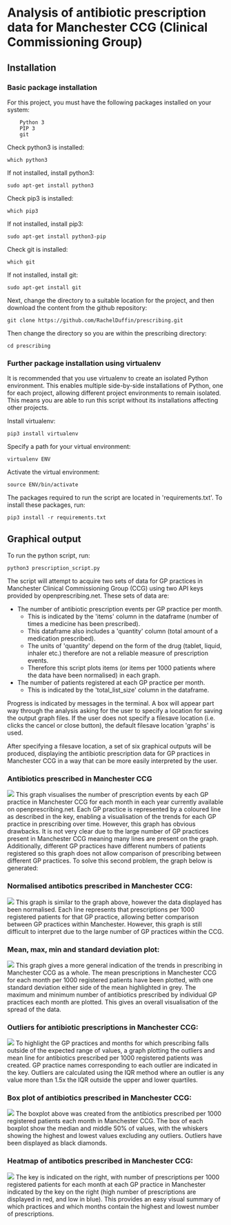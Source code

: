 # Analysis of antibiotic prescription data for Manchester CCG (Clinical Commissioning Group)


## Installation

### Basic package installation

For this project, you must have the following packages installed on your system:
```
    Python 3
    PIP 3
    git
```
Check python3 is installed:
```
which python3
```
If not installed, install python3:
```
sudo apt-get install python3
```
Check pip3 is installed:
```
which pip3
```
If not installed, install pip3:
```
sudo apt-get install python3-pip
```
Check git is installed:
```
which git
```
If not installed, install git:
```
sudo apt-get install git
```

Next, change the  directory to a suitable location for the project, and then download the content from the github repository: 
```
git clone https://github.com/RachelDuffin/prescribing.git
```  

Then change the directory so you are within the prescribing directory:
```
cd prescribing
```

### Further package installation using virtualenv

It is recommended that you use virtualenv to create an isolated Python environment. This enables multiple side-by-side installations of Python, one for each project, allowing different project environments to remain isolated. This means you are able to run this script without its installations affecting other projects. 

Install virtualenv:
```
pip3 install virtualenv
```
Specify a path for your virtual environment:
```
virtualenv ENV
```
Activate the virtual environment:
```
source ENV/bin/activate
```

The packages required to run the script are located in 'requirements.txt'. To install these packages, run:
```
pip3 install -r requirements.txt
```

## Graphical output

To run the python script, run:
```
python3 prescription_script.py
```
The script will attempt to acquire two sets of data for GP practices in Manchester Clinical Commissioning Group (CCG) using two API keys provided by openprescribing.net. These sets of data are: 
* The number of antibiotic prescription events per GP practice per month. 
    * This is indicated by the 'items' column in the dataframe (number of times a medicine has been prescribed).
    * This dataframe also includes a 'quantity' column (total amount of a medication prescribed).
    * The units of 'quantity' depend on the form of the drug (tablet, liquid, inhaler etc.) therefore are not a reliable measure of prescription events.
    * Therefore this script plots items (or items per 1000 patients where the data have been normalised) in each graph.
* The number of patients registered at each GP practice per month.
    * This is indicated by the 'total_list_size' column in the dataframe.
    
Progress is indicated by messages in the terminal. A box will appear part way through the analysis asking for the user to specify a location for saving the output graph files. If the user does not specify a filesave location (i.e. clicks the cancel or close button), the default filesave location 'graphs' is used. 

After specifying a filesave location, a set of six graphical outputs will be produced, displaying the antibiotic prescription data for GP practices in Manchester CCG in a way that can be more easily interpreted by the user. 

### Antibiotics prescribed in Manchester CCG
![](https://github.com/RachelDuffin/prescribing/blob/master/graphs/antibiotics_prescribed_in_Manchester_over_time.png)
This graph visualises the number of prescription events by each GP practice in Manchester CCG for each month in each year currently available on openprescribing.net. Each GP practice is represented by a coloured line as described in the key, enabling a visualisation of the trends for each GP practice in prescribing over time. However, this graph has obvious drawbacks. It is not very clear due to the large number of GP practices present in Manchester CCG meaning many lines are present on the graph. Additionally, different GP practices have different numbers of patients registered so this graph does not allow comparison of prescribing between different GP practices. To solve this second problem, the graph below is generated:

### Normalised antibotics prescribed in Manchester CCG:
![](https://github.com/RachelDuffin/prescribing/blob/master/graphs/normalised_antibiotics_prescribed_in_manchester_over_time.png)
This graph is similar to the graph above, however the data displayed has been normalised. Each line represents that prescriptions per 1000 registered patients for that GP practice, allowing better comparison between GP practices within Manchester. However, this graph is still difficult to interpret due to the large number of GP practices within the CCG. 

### Mean, max, min and standard deviation plot:
![](https://github.com/RachelDuffin/prescribing/blob/master/graphs/Mean_and_sd_antibiotics_per_1000_patients.png)
This graph gives a more general indication of the trends in prescribing in Manchester CCG as a whole. The mean prescriptions in Manchester CCG for each month per 1000 registered patients have been plotted, with one standard deviation either side of the mean highlighted in grey. The maximum and minimum number of antibiotics prescribed by individual GP practices each month are plotted. This gives an overall visualisation of the spread of the data. 

### Outliers for antibiotic prescriptions in Manchester CCG:
![](https://github.com/RachelDuffin/prescribing/blob/master/graphs/Prescription_outliers_in_Manchester_CCG.png)
To highlight the GP practices and months for which prescribing falls outside of the expected range of values, a graph plotting the outliers and mean line for antibiotics prescribed per 1000 registered patients was created. GP practice names corresponding to each outlier are indicated in the key. Outliers are calculated using the IQR method where an outlier is any value more than 1.5x the IQR outside the upper and lower quartiles.

### Box plot of antibiotics prescribed in Manchester CCG:
![](https://github.com/RachelDuffin/prescribing/blob/master/graphs/Box_plot.png) 
The boxplot above was created from the antibiotics prescribed per 1000 registered patients each month in Manchester CCG. The box of each boxplot show the median and middle 50% of values, with the whiskers showing the highest and lowest values excluding any outliers. Outliers have been displayed as black diamonds. 

### Heatmap of antibotics prescribed in Manchester CCG:
![](https://github.com/RachelDuffin/prescribing/blob/master/graphs/Heatmap.png)
The key is indicated on the right, with number of prescriptions per 1000 registered patients for each month at each GP practice in Manchester indicated by the key on the right (high number of prescriptions are displayed in red, and low in blue). This provides an easy visual summary of which practices and which months contain the highest and lowest number of prescriptions. 
